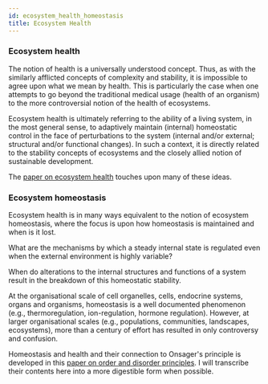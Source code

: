 ```yaml
---
id: ecosystem_health_homeostasis
title: Ecosystem Health
---
```


### Ecosystem health

The notion of health is a universally understood concept. Thus, as with the similarly afflicted concepts of complexity and stability, it is impossible to agree upon what we mean by health. This is particularly the case when one attempts to go beyond the traditional medical usage (health of an organism) to the more controversial notion of the health of ecosystems.

Ecosystem health is ultimately referring to the ability of a living system, in the most general sense, to adaptively maintain (internal) homeostatic control in the face of perturbations to the system (internal and/or external; structural and/or functional changes). In such a context, it is directly related to the stability concepts of ecosystems and the closely allied notion of sustainable development.

The [paper on ecosystem health](media/2001.thesis.excerpt.paradox.pdf) touches upon many of these ideas. 


### Ecosystem homeostasis

Ecosystem health is in many ways equivalent to the notion of ecosystem homeostasis, where the focus is upon how homeostasis is maintained and when is it lost. 

What are the mechanisms by which a steady internal state is regulated even when the external environment is highly variable? 

When do alterations to the internal structures and functions of a system result in the breakdown of this homeostatic stability. 

At the organisational scale of cell organelles, cells, endocrine systems, organs and organisms, homeostasis is a well documented phenomenon (e.g., thermoregulation, ion-regulation, hormone regulation). However, at larger organisational scales (e.g., populations, communities, landscapes, ecosystems), more than a century of effort has resulted in only controversy and confusion. 


Homeostasis and health and their connection to Onsager's principle is developed in this [paper on order and disorder principles](media/thermodynamics_onsager.pdf). I will transcribe their contents here into a more digestible form when possible. 

